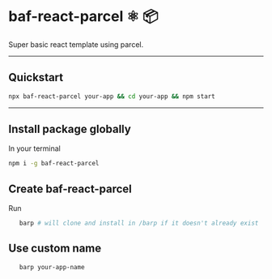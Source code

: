 # baf-react-parcel ⚛️ 📦

Super basic react template using parcel.

---

## Quickstart

```bash
npx baf-react-parcel your-app && cd your-app && npm start
```

---

## Install package globally

In your terminal

```bash
npm i -g baf-react-parcel
```

## Create baf-react-parcel

Run

```bash
   barp # will clone and install in /barp if it doesn't already exist
```

## Use custom name

```bash
   barp your-app-name
```

